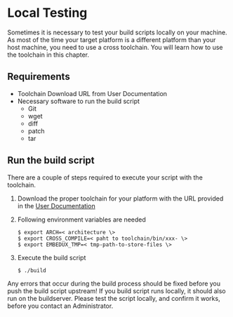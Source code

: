 # Local Testing 
Sometimes it is necessary to test your build scripts locally on your machine. As
most of the time your target platform is a different platform than your host
machine, you need to use a cross toolchain. You will learn how to use the
toolchain in this chapter.

## Requirements
* Toolchain Download URL from User Documentation
* Necessary software to run the build script
    * Git
    * wget
    * diff
    * patch
    * tar

## Run the build script

There are a couple of steps required to execute your script with the toolchain.

1. Download the proper toolchain for your platform with the URL provided in the
   [User Documentation](../setup/post-install/user-documentation.md)

1. Following environment variables are needed

    ```
    $ export ARCH=< architecture \>
    $ export CROSS_COMPILE=< paht to toolchain/bin/xxx- \>
    $ export EMBEDUX_TMP=< tmp-path-to-store-files \>
    ```

1. Execute the build script

    ```
    $ ./build
    ```

Any errors that occur during the build process should be fixed before you push
the build script upstream! If you build script runs locally, it should also run
on the buildserver. Please test the script locally, and confirm it works, before
you contact an Administrator.


